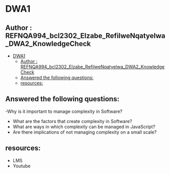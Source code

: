 # DWA1

## Author : REFNQA994_bcl2302_Elzabe_RefilweNqatyelwa_DWA2_KnowledgeCheck

- [DWA1](#dwa1)
  - [Author : REFNQA994\_bcl2302\_Elzabe\_RefilweNqatyelwa\_DWA2\_KnowledgeCheck](#author--refnqa994_bcl2302_elzabe_refilwenqatyelwa_dwa2_knowledgecheck)
  - [Answered the following questions:](#answered-the-following-questions)
  - [resources:](#resources)


## Answered the following questions:

-Why is it important to manage complexity in Software?
- What are the factors that create complexity in Software?
- What are ways in which complexity can be managed in JavaScript?
- Are there implications of not managing complexity on a small scale?


## resources:  

- LMS
- Youtube
